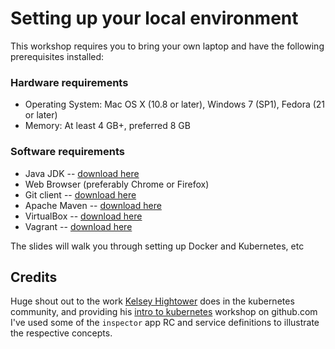 # Setting up your local environment

This workshop requires you to bring your own laptop and have the following prerequisites installed:

### Hardware requirements

* Operating System: Mac OS X (10.8 or later), Windows 7 (SP1), Fedora (21 or later)
* Memory: At least 4 GB+, preferred 8 GB

### Software requirements

* Java JDK -- [download here](http://www.oracle.com/technetwork/java/javase/downloads/jdk8-downloads-2133151.html)
* Web Browser (preferably Chrome or Firefox)
* Git client -- [download here](https://git-scm.com/book/en/v2/Getting-Started-Installing-Git)
* Apache Maven -- [download here](https://maven.apache.org/download.cgi)
* VirtualBox -- [download here](https://www.virtualbox.org/wiki/Download_Old_Builds_4_3)
* Vagrant -- [download here](http://www.vagrantup.com/downloads.html)

The slides will walk you through setting up Docker and Kubernetes, etc


## Credits

Huge shout out to the work [Kelsey Hightower](https://github.com/kelseyhightower/) does in the kubernetes community, and providing his [intro to kubernetes](https://github.com/kelseyhightower/intro-to-kubernetes-workshop) workshop on github.com I've used some of the `inspector` app RC and service definitions to illustrate the respective concepts. 
